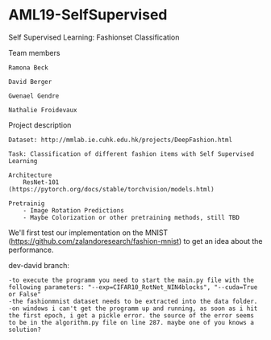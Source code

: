 # AML19-SelfSupervised

Self Supervised Learning: Fashionset Classification

Team members

    Ramona Beck

    David Berger

    Gwenael Gendre

    Nathalie Froidevaux

Project description

    Dataset: http://mmlab.ie.cuhk.edu.hk/projects/DeepFashion.html

    Task: Classification of different fashion items with Self Supervised Learning

    Architecture
        ResNet-101 (https://pytorch.org/docs/stable/torchvision/models.html)
        
    Pretrainig
        - Image Rotation Predictions
        - Maybe Colorization or other pretraining methods, still TBD
        

We'll first test our implementation on the MNIST (https://github.com/zalandoresearch/fashion-mnist) to get an idea about the performance.


dev-david branch:

    -to execute the programm you need to start the main.py file with the following parameters: "--exp=CIFAR10_RotNet_NIN4blocks", "--cuda=True or False"
    -the fashionmnist dataset needs to be extracted into the data folder.
    -on windows i can't get the programm up and running, as soon as i hit the first epoch, i get a pickle error. the source of the error seems to be in the algorithm.py file on line 287. maybe one of you knows a solution?
